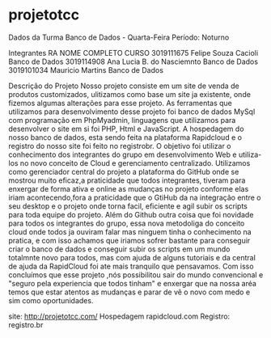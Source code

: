 # projetotcc
Dados da Turma
Banco de Dados - Quarta-Feira
Período: Noturno

Integrantes
RA	        NOME COMPLETO	              CURSO
3019111675	Felipe Souza Cacioli	      Banco de Dados
3019114908	Ana Lucia B. do Nasciemnto	Banco de Dados
3019101034	Mauricio Martins	          Banco de Dados

Descrição do Projeto
Nosso projeto consiste em um site de venda de produtos customizados, ulitizamos como base um site ja existente, onde fizemos algumas alterações para esse projeto. 
As ferramentas que utilizamos para desenvolvimento desse projeto foi banco de dados MySql com programação em PhpMyadmin, linguagens que utilizamos para 
desenvolver o site em si foi PHP, Html e JavaScript. 
A hospedagem do nosso banco de dados, esta sendo feita na plataforma Rapidcloud e o registro do nosso site foi feito no registrobr.
O objetivo foi utilizar o conhecimento dos integrantes do grupo em desenvolvimento Web e utiliza-los no novo conceito de Cloud e gerenciamento centralizado.
Utilizamos como gerenciador central do projeto a plataforma do GitHub onde se mostrou muito eficaz,a praticidade que todos integrantes, tiveram para enxergar
de forma ativa e online as mudanças no projeto conforme elas iriam acontecendo,fora a praticidade que o GtiHub da na integração entre o seu desktop e o projeto onde torna facil, eficiente e agil subir os scripts para toda equipe do projeto.
Além do Github outra coisa que foi novidade para todos os integrantes do grupo, essa nova metodoliga do conceito cloud onde todos ja ouviram falar mas ninguem tinha o conhecimento na pratica, e com isso achamos que iriamos sofrer bastante para conseguir criar o banco de dados e conseguir subir os scripts em um mundo totalmnte novo para todos, mas com ajuda de alguns tutoriais e da central de ajuda da RapidCloud foi ate mais tranquilo que pensavamos.
Com isso concluímos que esse projeto ,nós possibilitou sair do mundo convencional e "seguro pela experiencia que todos tinham" e enxergar que na nossa aréa temos que estar atentos as mudanças e parar de vê o novo com medo e sim como oportunidades.

site: http://projetotcc.com/
Hospedagem rapidcloud.com
Registro: registro.br


